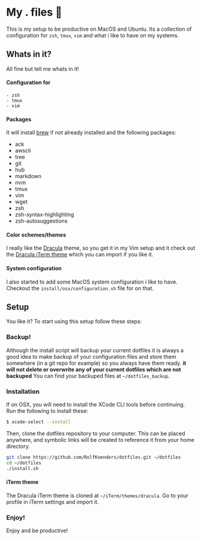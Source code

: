 
# My . files 💁
This is my setup to be productive on MacOS and Ubuntu. Its a collection of configuration for `zsh`, `tmux`, `vim` and what i like to have on my systems.

## Whats in it?
All fine but tell me whats in it!

#### Configuration for
	- zsh
	- tmux
	- vim

#### Packages
It will install [brew](http://brew.sh/) if not already installed and the following packages:
- ack
- awscli
- tree
- git
- hub
- markdown
- nvm
- tmux
- vim
- wget
- zsh
- zsh-syntax-highlighting
- zsh-autosuggestions

#### Color schemes/themes
I really like the [Dracula](https://draculatheme.com) theme, so you get it in my Vim setup and it check out the [Dracula iTerm theme](https://draculatheme.com/iterm/) which you can import if you like it.

#### System configuration
I also started to add some MacOS system configuration i like to have. Checkout the `install/osx/configuration.sh` file for on that.

## Setup
You like it? To start using this setup follow these steps:

### Backup!
Although the install script will backup your current dotfiles it is always a good idea to make backup of your configuration files and store them somewhere (in a git repo for example) so you always have them ready. **it will not delete or overwrite any of your current dotfiles which are not backuped** You can find your backuped files at `~/dotfiles_backup`.

### Installation
If on OSX, you will need to install the XCode CLI tools before continuing. Run the following to install these:
```bash
$ xcode-select --install
```

Then, clone the dotfiles repository to your computer. This can be placed anywhere, and symbolic links will be created to reference it from your home directory.

```bash
git clone https://github.com/RolfKoenders/dotfiles.git ~/dotfiles
cd ~/dotfiles
./install.sh
```

#### iTerm theme
The Dracula iTerm theme is cloned at `~/iTerm/themes/dracula`. Go to your profile in iTerm settings and import it.

### Enjoy!
Enjoy and be productive!
